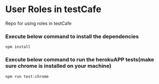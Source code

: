 # User Roles in testCafe
Repo for using roles in testCafe

### Execute below command to install the dependencies

`npm install`

### Execute below command to run the herokuAPP tests(make sure chrome is installed on your machine)

`npm run test:chrome`

